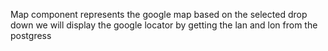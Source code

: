 Map component represents the google map
based on the selected drop down we will display the google locator by getting the lan and lon from the postgress